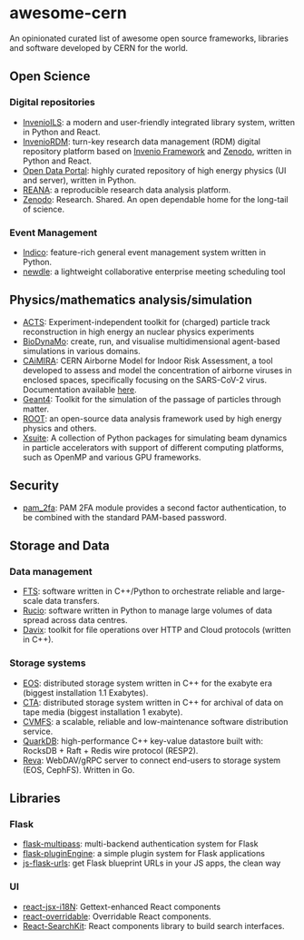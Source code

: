 # awesome-cern
An opinionated curated list of awesome open source frameworks, libraries and software developed by CERN for the world.

## Open Science

### Digital repositories
- [InvenioILS](https://inveniosoftware.org/products/ils/): a modern and user-friendly integrated library system, written in Python and React.
- [InvenioRDM](https://inveniosoftware.org/products/rdm/): turn-key research data management (RDM) digital repository platform based on [Invenio Framework](https://inveniosoftware.org/products/framework/) and [Zenodo](https://www.zenodo.org/), written in Python and React.
- [Open Data Portal](https://github.com/cernopendata): highly curated repository of high energy physics (UI and server), written in Python.
- [REANA](https://reana.io/): a reproducible research data analysis platform.
- [Zenodo](https://github.com/zenodo/zenodo-rdm): Research. Shared. An open dependable home for the long-tail of science.

### Event Management
- [Indico](https://getindico.io): feature-rich general event management system written in Python.
- [newdle](https://github.com/indico/newdle): a lightweight collaborative enterprise meeting scheduling tool

## Physics/mathematics analysis/simulation
- [ACTS](https://github.com/acts-project/acts): Experiment-independent toolkit for (charged) particle track reconstruction in high energy an nuclear physics experiments
- [BioDynaMo](https://www.biodynamo.org/home-page): create, run, and visualise multidimensional agent-based simulations in various domains.
- [CAiMIRA](https://github.com/CERN/CAiMIRA/): CERN Airborne Model for Indoor Risk Assessment, a tool developed to assess and model the concentration of airborne viruses in enclosed spaces, specifically focusing on the SARS-CoV-2 virus. Documentation available [here](https://caimira.docs.cern.ch/).
- [Geant4](https://geant4.web.cern.ch/): Toolkit for the simulation of the passage of particles through matter.
- [ROOT](https://root.cern/): an open-source data analysis framework used by high energy physics and others.
- [Xsuite](https://xsuite.web.cern.ch): A collection of Python packages for simulating beam dynamics in particle accelerators with support of different computing platforms, such as OpenMP and various GPU frameworks.

## Security
- [pam_2fa](https://github.com/CERN-CERT/pam_2fa): PAM 2FA module provides a second factor authentication, to be combined with the standard PAM-based password.

## Storage and Data

### Data management
- [FTS](https://fts.web.cern.ch/fts/): software written in C++/Python to orchestrate reliable and large-scale data transfers.
- [Rucio](https://rucio.cern.ch): software written in Python to manage large volumes of data spread across data centres.
- [Davix](https://davix.web.cern.ch/): toolkit for file operations over HTTP and Cloud protocols (written in C++).

### Storage systems
- [EOS](https://eos-web.web.cern.ch/eos-web/): distributed storage system written in C++ for the exabyte era (biggest installation 1.1 Exabytes).
- [CTA](https://eoscta.docs.cern.ch/latest/): distributed storage system written in C++ for archival of data on tape media (biggest installation 1 exabyte).
- [CVMFS](https://cernvm.cern.ch/filesystem/): a scalable, reliable and low-maintenance software distribution service.
- [QuarkDB](https://quarkdb.web.cern.ch/quarkdb/docs/master/): high-performance C++ key-value datastore built with: RocksDB + Raft + Redis wire protocol (RESP2).
- [Reva](https://github.com/cs3org/reva): WebDAV/gRPC server to connect end-users to storage system (EOS, CephFS). Written in Go.

## Libraries

### Flask
- [flask-multipass](https://github.com/indico/flask-multipass): multi-backend authentication system for Flask
- [flask-pluginEngine](https://github.com/indico/flask-pluginengine/): a simple plugin system for Flask applications
- [js-flask-urls](https://github.com/indico/js-flask-urls): get Flask blueprint URLs in your JS apps, the clean way

### UI
- [react-jsx-i18N](https://github.com/indico/react-jsx-i18n): Gettext-enhanced React components
- [react-overridable](https://github.com/indico/react-overridable): Overridable React components.
- [React-SearchKit](https://github.com/inveniosoftware/react-searchkit): React components library to build search interfaces.

